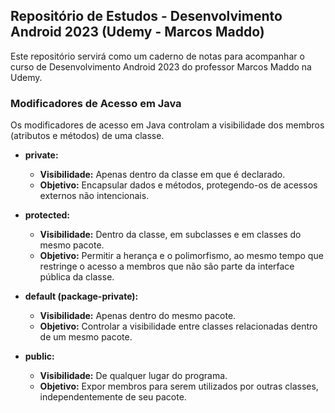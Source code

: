 ## Repositório de Estudos - Desenvolvimento Android 2023 (Udemy - Marcos Maddo)

Este repositório servirá como um caderno de notas para acompanhar o curso de Desenvolvimento Android 2023 do professor Marcos Maddo na Udemy. 

### Modificadores de Acesso em Java

Os modificadores de acesso em Java controlam a visibilidade dos membros (atributos e métodos) de uma classe.

* **private:**
  * **Visibilidade:** Apenas dentro da classe em que é declarado.
  * **Objetivo:** Encapsular dados e métodos, protegendo-os de acessos externos não intencionais.

* **protected:**
  * **Visibilidade:** Dentro da classe, em subclasses e em classes do mesmo pacote.
  * **Objetivo:** Permitir a herança e o polimorfismo, ao mesmo tempo que restringe o acesso a membros que não são parte da interface pública da classe.

* **default (package-private):**
  * **Visibilidade:** Apenas dentro do mesmo pacote.
  * **Objetivo:** Controlar a visibilidade entre classes relacionadas dentro de um mesmo pacote.

* **public:**
  * **Visibilidade:** De qualquer lugar do programa.
  * **Objetivo:** Expor membros para serem utilizados por outras classes, independentemente de seu pacote.
